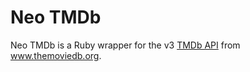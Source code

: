 # Neo TMDb

Neo TMDb is a Ruby wrapper for the v3 [TMDb API][api] from www.themoviedb.org.

[api]: http://help.themoviedb.org/kb/api/about-3

